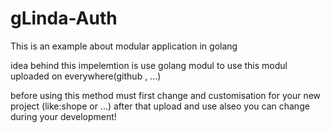 # gLinda-Auth

This is an example about modular application in golang

idea behind this impelemtion is use golang modul to use this modul uploaded on everywhere(github , ...)

before using this method must first change and customisation for your new project (like:shope or ...) after that upload and use alseo you can change during your development!
